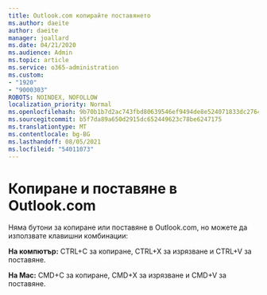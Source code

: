 ```yaml
---
title: Outlook.com копирайте поставянето
ms.author: daeite
author: daeite
manager: joallard
ms.date: 04/21/2020
ms.audience: Admin
ms.topic: article
ms.service: o365-administration
ms.custom:
- "1920"
- "9000303"
ROBOTS: NOINDEX, NOFOLLOW
localization_priority: Normal
ms.openlocfilehash: 9b70b1b7d2ac743fbd80639546ef9494de8e524071833dc276403391c560bb6a
ms.sourcegitcommit: b5f7da89a650d2915dc652449623c78be6247175
ms.translationtype: MT
ms.contentlocale: bg-BG
ms.lasthandoff: 08/05/2021
ms.locfileid: "54011073"
---
```

# <a name="copy-and-paste-in-outlookcom"></a>Копиране и поставяне в Outlook.com

Няма бутони за копиране или поставяне в Outlook.com, но можете да използвате клавишни комбинации:

**На компютър:** CTRL+C за копиране, CTRL+X за изрязване и CTRL+V за поставяне.

**На Mac:** CMD+C за копиране, CMD+X за изрязване и CMD+V за поставяне.